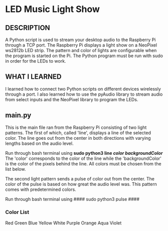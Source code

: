 # LED Music Light Show

## DESCRIPTION ##
A Python script is used to stream your desktop audio to the Raspberry Pi through a TCP port. The Raspberry Pi displays a light show on a NeoPixel ws2812b LED strip. The pattern and color of lights are configurable when the program is started on the Pi. The Python program must be run with sudo in order for the LEDs to work. 

## WHAT I LEARNED ##
I learned how to connect two Python scripts on different devices wirelessly through a port. I also learned how to use the pyAudio library to stream audio from select inputs and the NeoPixel library to program the LEDs.

## main.py ##
This is the main file ran from the Raspberry Pi consisting of two light patterns. The first of which, called 'line', displays a line of the selected color. The line goes out from the center in both directions with varying lengths based on the audio level. 

Run through bash terminal using **sudo python3 line _color backgroundColor_**
The 'color' corresponds to the color of the line while the 'backgroundColor' is the color of the pixels behind the line.
All colors must be chosen from the list below.

The second light pattern sends a pulse of color out from the center. The color of the pulse is based on how great the audio level was. This pattern comes with predetermined colors.

Run through bash terminal using #### sudo python3 pulse ####

### Color List ###
Red
Green
Blue
Yellow
White
Purple
Orange
Aqua
Violet
